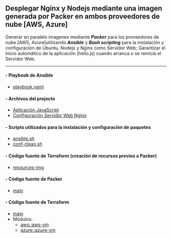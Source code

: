## Desplegar Nginx y Nodejs mediante una imagen generada por Packer en ambos proveedores de nube [AWS, Azure]

Generar en paralelo imagenes mediante ***Packer*** para los proveedores de nube [AWS, Azure]utilizando ***Ansible*** y ***Bash scripting*** para la instalación y configuración de Ubuntu, Nodejs y Nginx como Servidor Web; Garantizar el inicio automático de la aplicación (hello.js) cuando arranca o se reinicia el Servidor Web.


---
#### - Playbook de Ansible
   - [playbook.yaml](ansible/playbook.yaml)

#### - Archivos del projecto
   - [Aplicación JavaScript](files/hello.js)
   - [Configuración Servidor Web Nginx](files/nginx.conf)

#### - Scripts utilizados para la instalación y configuración de paquetes
   - [ansible.sh](scripts/ansible.sh)
   - [conf-clean.sh](scripts/conf-clean.sh)

#### - Código fuente de Terraform (creación de recursos previos a Packer)
   - [resources-img](terraform-res/resources-img.tf)

#### - Código fuente de Packer
   - [main](packer/main.pkr.hcl)

#### - Código fuente de Terraform
   - [main](terraform-vm/main.tf)
   - Módulos:
     - [aws::aws-vm](terraform-vm/modules/aws/aws-vm.tf)
     - [azure::azure-vm](terraform-vm/modules/azure/azure-vm.tf)